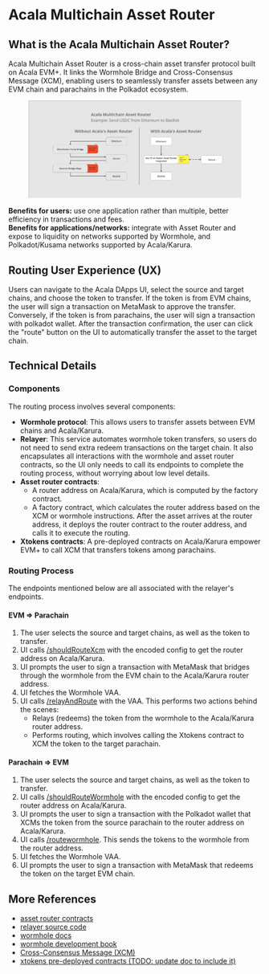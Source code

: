 # Acala Multichain Asset Router

## What is the Acala Multichain Asset Router?

Acala Multichain Asset Router is a cross-chain asset transfer protocol built on Acala EVM+. It links the Wormhole Bridge and Cross-Consensus Message (XCM), enabling users to seamlessly transfer assets between any EVM chain and parachains in the Polkadot ecosystem.

<figure><img src="../.gitbook/assets/image (3).png" alt=""><figcaption></figcaption></figure>

**Benefits for users:** use one application rather than multiple, better efficiency in transactions and fees.\
**Benefits for applications/networks:** integrate with Asset Router and expose to liquidity on networks supported by Wormhole, and Polkadot/Kusama networks supported by Acala/Karura.&#x20;

## Routing User Experience (UX)

Users can navigate to the Acala DApps UI, select the source and target chains, and choose the token to transfer. If the token is from EVM chains, the user will sign a transaction on MetaMask to approve the transfer. Conversely, if the token is from parachains, the user will sign a transaction with polkadot wallet. After the transaction confirmation, the user can click the "route" button on the UI to automatically transfer the asset to the target chain.

## Technical Details

### Components

The routing process involves several components:

* **Wormhole protocol**: This allows users to transfer assets between EVM chains and Acala/Karura.
* **Relayer**: This service automates wormhole token transfers, so users do not need to send extra redeem transactions on the target chain. It also encapsulates all interactions with the wormhole and asset router contracts, so the UI only needs to call its endpoints to complete the routing process, without worrying about low level details.
* **Asset router contracts**:
  * A router address on Acala/Karura, which is computed by the factory contract.
  * A factory contract, which calculates the router address based on the XCM or wormhole instructions. After the asset arrives at the router address, it deploys the router contract to the router address, and calls it to execute the routing.
* **Xtokens contracts**: A pre-deployed contracts on Acala/Karura empower EVM+ to call XCM that transfers tokens among parachains.

### Routing Process

The endpoints mentioned below are all associated with the relayer's endpoints.

#### EVM => Parachain

1. The user selects the source and target chains, as well as the token to transfer.
2. UI calls [/shouldRouteXcm](asset-router.md#shouldroutexcm) with the encoded config to get the router address on Acala/Karura.
3. UI prompts the user to sign a transaction with MetaMask that bridges through the wormhole from the EVM chain to the Acala/Karura router address.
4. UI fetches the Wormhole VAA.
5. UI calls [/relayAndRoute](asset-router.md#relayandroute) with the VAA. This performs two actions behind the scenes:
   * Relays (redeems) the token from the wormhole to the Acala/Karura router address.
   * Performs routing, which involves calling the Xtokens contract to XCM the token to the target parachain.

#### Parachain => EVM

1. The user selects the source and target chains, as well as the token to transfer.
2. UI calls [/shouldRouteWormhole](asset-router.md#shouldroutewormhole) with the encoded config to get the router address on Acala/Karura.
3. UI prompts the user to sign a transaction with the Polkadot wallet that XCMs the token from the source parachain to the router address on Acala/Karura.
4. UI calls [/routewormhole](asset-router.md#routewormhole). This sends the tokens to the wormhole from the router address.
5. UI fetches the Wormhole VAA.
6. UI prompts the user to sign a transaction with MetaMask that redeems the token on the target EVM chain.

## More References

* [asset router contracts](https://github.com/AcalaNetwork/asset-router/tree/master/src)
* [relayer source code](https://github.com/AcalaNetwork/wormhole-relayer)
* [wormhole docs](https://docs.wormhole.com/wormhole/)
* [wormhole development book](https://book.wormhole.com/)
* [Cross-Consensus Message (XCM)](https://wiki.polkadot.network/docs/learn-xcm)
* [xtokens pre-deployed contracts (TODO: update doc to include it)](asset-router.md)
